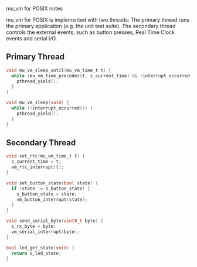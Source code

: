 mu_vm for POSIX notes

mu_vm for POSIX is implemented with two threads: The primary thread runs the
primary application (e.g. the unit test suite).  The secondary thread controls
the external events, such as button presses, Real Time Clock events and serial
I/O.

## Primary Thread

```c
void mu_vm_sleep_until(mu_vm_time_t t) {
  while (mu_vm_time_precedes(t, s_current_time) && !interrupt_occurred()) {
    pthread_yield();
  }
}

void mu_vm_sleep(void) {
  while (!interrupt_occurred()) {
    pthread_yield();
  }
}
```

## Secondary Thread

```c
void set_rtc(mu_vm_time_t t) {
  s_current_time = t;
  vm_rtc_interrupt(t);
}

void set_button_state(bool state) {
  if (state != s_button_state) {
    s_button_state = state;
    vm_button_interrupt(state);
  }
}

void send_serial_byte(uint8_t byte) {
  s_rx_byte = byte;
  vm_serial_interrupt(byte);
}

bool led_get_state(void) {
  return s_led_state;
}


```
